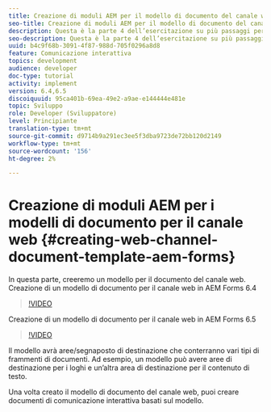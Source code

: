 ```yaml
---
title: Creazione di moduli AEM per il modello di documento del canale web
seo-title: Creazione di moduli AEM per il modello di documento del canale web
description: Questa è la parte 4 dell’esercitazione su più passaggi per la creazione del primo documento di comunicazione interattiva. In questa parte, creeremo un modello per il documento del canale web.
seo-description: Questa è la parte 4 dell’esercitazione su più passaggi per la creazione del primo documento di comunicazione interattiva. In questa parte, creeremo un modello per il documento del canale web.
uuid: b4c9f68b-3091-4f87-988d-705f0296a8d8
feature: Comunicazione interattiva
topics: development
audience: developer
doc-type: tutorial
activity: implement
version: 6.4,6.5
discoiquuid: 95ca401b-69ea-49e2-a9ae-e144444e481e
topic: Sviluppo
role: Developer (Sviluppatore)
level: Principiante
translation-type: tm+mt
source-git-commit: d9714b9a291ec3ee5f3dba9723de72bb120d2149
workflow-type: tm+mt
source-wordcount: '156'
ht-degree: 2%

---
```



# Creazione di moduli AEM per i modelli di documento per il canale web {#creating-web-channel-document-template-aem-forms}

In questa parte, creeremo un modello per il documento del canale web.
Creazione di un modello di documento per il canale web in AEM Forms 6.4
>[!VIDEO](https://video.tv.adobe.com/v/22342?quality=9&learn=on)

Creazione di un modello di documento per il canale web in AEM Forms 6.5
>[!VIDEO](https://video.tv.adobe.com/v/27807?quality=9&learn=on)

Il modello avrà aree/segnaposto di destinazione che conterranno vari tipi di frammenti di documenti. Ad esempio, un modello può avere aree di destinazione per i loghi e un’altra area di destinazione per il contenuto di testo.

Una volta creato il modello di documento del canale web, puoi creare documenti di comunicazione interattiva basati sul modello.
